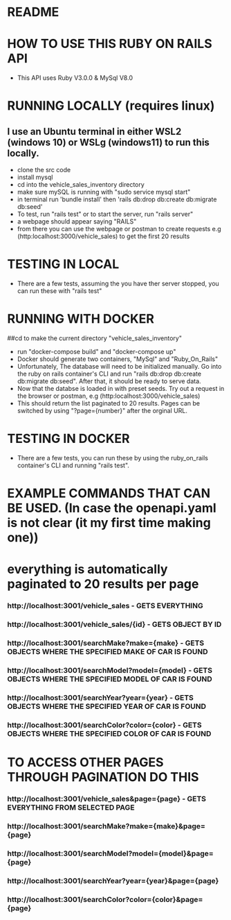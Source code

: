 # README

# HOW TO USE THIS RUBY ON RAILS API

* This API uses Ruby V3.0.0 & MySql V8.0

# RUNNING LOCALLY (requires linux)
## I use an Ubuntu terminal in either WSL2 (windows 10) or WSLg (windows11) to run this locally.
* clone the src code
* install mysql 
* cd into the vehicle_sales_inventory directory
* make sure mySQL is running with "sudo service mysql start"
* in terminal run 'bundle install' then 'rails db:drop db:create db:migrate db:seed'
* To test, run "rails test" or to start the server, run "rails server"
* a webpage should appear saying "RAILS"
* from there you can use the webpage or postman to create requests e.g (http:localhost:3000/vehicle_sales) to get the first 20 results 
# TESTING IN LOCAL
* There are a few tests, assuming the you have ther server stopped, you can run these with "rails test"



# RUNNING WITH DOCKER

##cd to make the current directory "vehicle_sales_inventory"
* run "docker-compose build" and "docker-compose up"
* Docker should generate two containers, "MySql" and "Ruby_On_Rails"
* Unfortunately, The database will need to be initialized manually. Go into the ruby on rails container's CLI and run "rails db:drop db:create db:migrate db:seed". After that, it should be ready to serve data.
* Now that the databse is loaded in with preset seeds. Try out a request in the browser or postman, e.g (http:localhost:3000/vehicle_sales)
* This should return the list paginated to 20 results. Pages can be switched by using "?page={number}" after the orginal URL.

# TESTING IN DOCKER
* There are a few tests, you can run these by using the ruby_on_rails container's CLI and running "rails test".


# EXAMPLE COMMANDS THAT CAN BE USED. (In case the openapi.yaml is not clear (it my first time making one))


# everything is automatically paginated to 20 results per page

### http://localhost:3001/vehicle_sales - GETS EVERYTHING
### http://localhost:3001/vehicle_sales/{id} - GETS OBJECT BY ID
### http://localhost:3001/searchMake?make={make} - GETS OBJECTS WHERE THE SPECIFIED MAKE OF CAR IS FOUND
### http://localhost:3001/searchModel?model={model} - GETS OBJECTS WHERE THE SPECIFIED MODEL OF CAR IS FOUND
### http://localhost:3001/searchYear?year={year} - GETS OBJECTS WHERE THE SPECIFIED YEAR OF CAR IS FOUND
### http://localhost:3001/searchColor?color={color} - GETS OBJECTS WHERE THE SPECIFIED COLOR OF CAR IS FOUND


# TO ACCESS OTHER PAGES THROUGH PAGINATION DO THIS

### http://localhost:3001/vehicle_sales&page={page} - GETS EVERYTHING FROM SELECTED PAGE
### http://localhost:3001/searchMake?make={make}&page={page}
### http://localhost:3001/searchModel?model={model}&page={page} 
### http://localhost:3001/searchYear?year={year}&page={page} 
### http://localhost:3001/searchColor?color={color}&page={page} 
